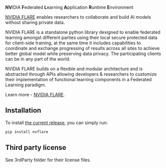 

**NV**IDIA **F**ederated **L**earning **A**pplication **R**untime **E**nvironment


[NVIDIA FLARE](https://nvidia.github.io/NVFlare) enables researchers to collaborate and build AI models without sharing private data. 

NVIDIA FLARE is a standalone python library designed to enable federated learning amongst different parties using their local secure protected data for client-side training, at the same time it includes capabilities to coordinate and exchange progressing of results across all sites to achieve better global model while preserving data privacy. The participating clients can be in any part of the world. 

NVIDIA FLARE builds on a flexible and modular architecture and is abstracted through APIs allowing developers & researchers to customize their implementation of functional learning components in a Federated Learning paradigm. 

Learn more - [NVIDIA FLARE](https://nvidia.github.io/NVFlare).


## Installation

To install [the current release](https://pypi.org/project/nvflare), you can simply run:

```bash
pip install nvflare
```

## Third party license

See 3rdParty folder for their license files.


